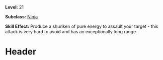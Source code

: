 <!-- TITLE: Skill: Starstrike -->
<!-- SUBTITLE:  -->

**Level:** 21

**Subclass:** [Ninja](ninja)

**Skill Effect:** Produce a shuriken of pure energy to assault your target - this attack is very hard to avoid and has an exceptionally long range.

# Header